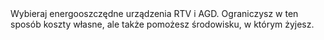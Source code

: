 ---
layout: nothing
categories: Prąd
tags: tip
body: Wybieraj energooszczędne urządzenia RTV i AGD. Ograniczysz w ten sposób koszty własne, ale także pomożesz środowisku, w którym żyjesz.
---